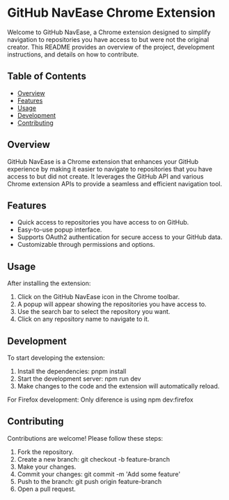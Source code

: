 # GitHub NavEase Chrome Extension

Welcome to GitHub NavEase, a Chrome extension designed to simplify navigation to repositories you have access to but were not the original creator. This README provides an overview of the project, development instructions, and details on how to contribute.

## Table of Contents

- [Overview](#overview)
- [Features](#features)
- [Usage](#usage)
- [Development](#development)
- [Contributing](#contributing)

## Overview

GitHub NavEase is a Chrome extension that enhances your GitHub experience by making it easier to navigate to repositories that you have access to but did not create. It leverages the GitHub API and various Chrome extension APIs to provide a seamless and efficient navigation tool.

## Features

- Quick access to repositories you have access to on GitHub.
- Easy-to-use popup interface.
- Supports OAuth2 authentication for secure access to your GitHub data.
- Customizable through permissions and options.

## Usage
After installing the extension:

1. Click on the GitHub NavEase icon in the Chrome toolbar.
2. A popup will appear showing the repositories you have access to.
3. Use the search bar to select the repository you want.
3. Click on any repository name to navigate to it.

## Development
To start developing the extension:

1. Install the dependencies:
   pnpm install
2. Start the development server:
   npm run dev
3. Make changes to the code and the extension will automatically reload.

For Firefox development:
   Only diference is using npm dev:firefox

## Contributing
Contributions are welcome! Please follow these steps:

1. Fork the repository.
2. Create a new branch:
   git checkout -b feature-branch
3. Make your changes.
4. Commit your changes:
   git commit -m 'Add some feature'
5. Push to the branch:
   git push origin feature-branch
6. Open a pull request.
